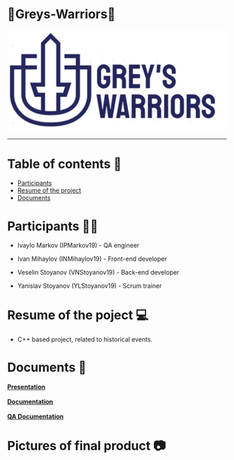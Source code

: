 # 🌴Greys-Warriors🌴
<p align="center">
<img src = "/Pictures for Readme/logo.png">
</p>
<hr>

# Table of contents 📖

+ [Participants](#participants)
+ [Resume of the project](#resume)
+ [Documents](#documents)

# Participants 👨‍💻 <a name = "participants"></a>

- Ivaylo Markov (IPMarkov19) - QA engineer

- Ivan Mihaylov (INMihaylov19) - Front-end developer

- Veselin Stoyanov (VNStoyanov19) - Back-end developer

- Yanislav Stoyanov (YLStoyanov19) - Scrum trainer

# Resume of the poject 💻 <a name = "resume"></a>

- C++ based project, related to historical events.

# Documents 📄 <a name = "documents"></a>

**[Presentation](Documents/Presentation.pptx)**
<br><br>
**[Documentation](Documents/Documentation.docx)** 
<br><br>
**[QA Documentation](Documents/QADocumentation.xlsx)**

# Pictures of final product 📷 <a name = "pictures"></a>